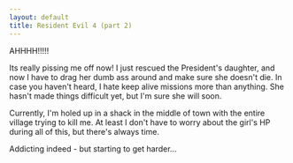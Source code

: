 ```yaml
---
layout: default
title: Resident Evil 4 (part 2)
---
```


AHHHH!!!!!

Its really pissing me off now! I just rescued the President's daughter, and
now I have to drag her dumb ass around and make sure she doesn't die. In case
you haven't heard, I hate keep alive missions more than anything. She hasn't
made things difficult yet, but I'm sure she will soon.

Currently, I'm holed up in a shack in the middle of town with the entire
village trying to kill me. At least I don't have to worry about the girl's HP
during all of this, but there's always time.

Addicting indeed - but starting to get harder...
